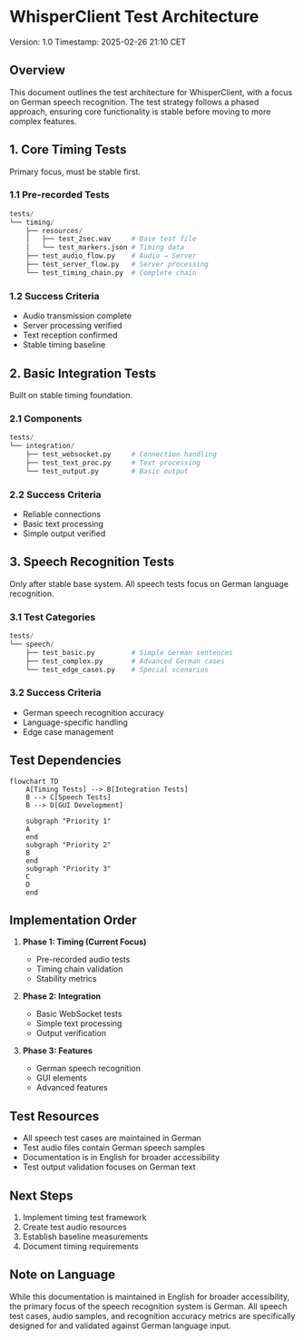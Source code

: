 # WhisperClient Test Architecture
Version: 1.0
Timestamp: 2025-02-26 21:10 CET

## Overview
This document outlines the test architecture for WhisperClient, with a focus on German speech recognition. The test strategy follows a phased approach, ensuring core functionality is stable before moving to more complex features.

## 1. Core Timing Tests
Primary focus, must be stable first.

### 1.1 Pre-recorded Tests
```python
tests/
└── timing/
    ├── resources/
    │   ├── test_2sec.wav     # Base test file
    │   └── test_markers.json # Timing data
    ├── test_audio_flow.py    # Audio → Server
    ├── test_server_flow.py   # Server processing
    └── test_timing_chain.py  # Complete chain
```

### 1.2 Success Criteria
- Audio transmission complete
- Server processing verified
- Text reception confirmed
- Stable timing baseline

## 2. Basic Integration Tests
Built on stable timing foundation.

### 2.1 Components
```python
tests/
└── integration/
    ├── test_websocket.py     # Connection handling
    ├── test_text_proc.py     # Text processing
    └── test_output.py        # Basic output
```

### 2.2 Success Criteria
- Reliable connections
- Basic text processing
- Simple output verified

## 3. Speech Recognition Tests
Only after stable base system. All speech tests focus on German language recognition.

### 3.1 Test Categories
```python
tests/
└── speech/
    ├── test_basic.py         # Simple German sentences
    ├── test_complex.py       # Advanced German cases
    └── test_edge_cases.py    # Special scenarios
```

### 3.2 Success Criteria
- German speech recognition accuracy
- Language-specific handling
- Edge case management

## Test Dependencies
```mermaid
flowchart TD
    A[Timing Tests] --> B[Integration Tests]
    B --> C[Speech Tests]
    B --> D[GUI Development]

    subgraph "Priority 1"
    A
    end
    subgraph "Priority 2"
    B
    end
    subgraph "Priority 3"
    C
    D
    end
```

## Implementation Order
1. **Phase 1: Timing (Current Focus)**
   - Pre-recorded audio tests
   - Timing chain validation
   - Stability metrics

2. **Phase 2: Integration**
   - Basic WebSocket tests
   - Simple text processing
   - Output verification

3. **Phase 3: Features**
   - German speech recognition
   - GUI elements
   - Advanced features

## Test Resources
- All speech test cases are maintained in German
- Test audio files contain German speech samples
- Documentation is in English for broader accessibility
- Test output validation focuses on German text

## Next Steps
1. Implement timing test framework
2. Create test audio resources
3. Establish baseline measurements
4. Document timing requirements

## Note on Language
While this documentation is maintained in English for broader accessibility, the primary focus of the speech recognition system is German. All speech test cases, audio samples, and recognition accuracy metrics are specifically designed for and validated against German language input.
